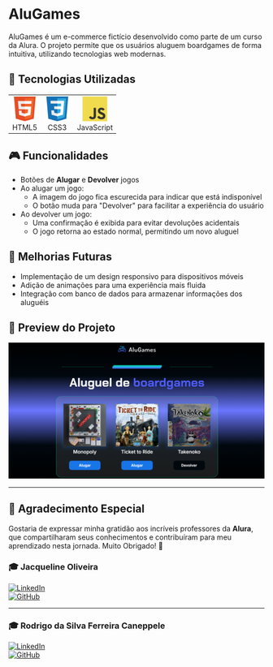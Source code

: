 # AluGames

AluGames é um e-commerce fictício desenvolvido como parte de um curso da Alura. O projeto permite que os usuários aluguem boardgames de forma intuitiva, utilizando tecnologias web modernas.

## 🚀 Tecnologias Utilizadas

<table>
  <tr>
    <td align="center">
      <a href="https://developer.mozilla.org/pt-BR/docs/Web/HTML">
        <img src="https://raw.githubusercontent.com/devicons/devicon/master/icons/html5/html5-original.svg" alt="HTML5" width="50" height="50">
      </a>
      <br>HTML5
    </td>
    <td align="center">
      <a href="https://developer.mozilla.org/pt-BR/docs/Web/CSS">
        <img src="https://raw.githubusercontent.com/devicons/devicon/master/icons/css3/css3-original.svg" alt="CSS3" width="50" height="50">
      </a>
      <br>CSS3
    </td>
    <td align="center">
      <a href="https://developer.mozilla.org/pt-BR/docs/Web/JavaScript">
        <img src="https://raw.githubusercontent.com/devicons/devicon/master/icons/javascript/javascript-original.svg" alt="JavaScript" width="50" height="50">
      </a>
      <br>JavaScript
    </td>
  </tr>
</table>

## 🎮 Funcionalidades

- Botões de **Alugar** e **Devolver** jogos
- Ao alugar um jogo:
  - A imagem do jogo fica escurecida para indicar que está indisponível
  - O botão muda para "Devolver" para facilitar a experiência do usuário
- Ao devolver um jogo:
  - Uma confirmação é exibida para evitar devoluções acidentais
  - O jogo retorna ao estado normal, permitindo um novo aluguel

## 📌 Melhorias Futuras

- Implementação de um design responsivo para dispositivos móveis
- Adição de animações para uma experiência mais fluida
- Integração com banco de dados para armazenar informações dos aluguéis

## 📸 Preview do Projeto

![Preview do AluGames](img/preview.png)


---

## 🙌 Agradecimento Especial  

Gostaria de expressar minha gratidão aos incríveis professores da **Alura**, que compartilharam seus conhecimentos e contribuíram para meu aprendizado nesta jornada. Muito Obrigado! 🚀

### 🎓 **Jacqueline Oliveira**  
[![LinkedIn](https://img.shields.io/badge/LinkedIn-0077B5?style=for-the-badge&logo=linkedin&logoColor=white)](https://www.linkedin.com/in/jacqueline-r-oliveira/)  
[![GitHub](https://img.shields.io/badge/GitHub-181717?style=for-the-badge&logo=github&logoColor=white)](https://github.com/jacqueline-oliveira)  

---

### 🎓 **Rodrigo da Silva Ferreira Caneppele**  
[![LinkedIn](https://img.shields.io/badge/LinkedIn-0077B5?style=for-the-badge&logo=linkedin&logoColor=white)](https://www.linkedin.com/in/rcaneppele/)  
[![GitHub](https://img.shields.io/badge/GitHub-181717?style=for-the-badge&logo=github&logoColor=white)](https://github.com/rcaneppele)  

